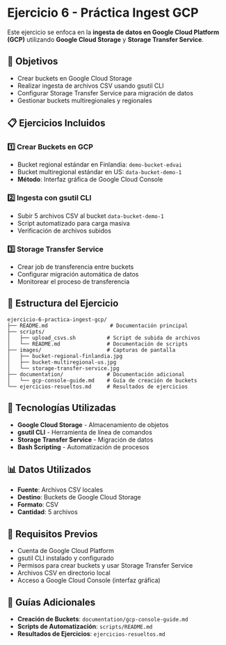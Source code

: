 # Ejercicio 6 - Práctica Ingest GCP

Este ejercicio se enfoca en la **ingesta de datos en Google Cloud Platform (GCP)** utilizando **Google Cloud Storage** y **Storage Transfer Service**.

## 🎯 Objetivos

- Crear buckets en Google Cloud Storage
- Realizar ingesta de archivos CSV usando gsutil CLI
- Configurar Storage Transfer Service para migración de datos
- Gestionar buckets multiregionales y regionales

## 📋 Ejercicios Incluidos

### 1️⃣ **Crear Buckets en GCP**
- Bucket regional estándar en Finlandia: `demo-bucket-edvai`
- Bucket multiregional estándar en US: `data-bucket-demo-1`
- **Método**: Interfaz gráfica de Google Cloud Console

### 2️⃣ **Ingesta con gsutil CLI**
- Subir 5 archivos CSV al bucket `data-bucket-demo-1`
- Script automatizado para carga masiva
- Verificación de archivos subidos

### 3️⃣ **Storage Transfer Service**
- Crear job de transferencia entre buckets
- Configurar migración automática de datos
- Monitorear el proceso de transferencia

## 📁 Estructura del Ejercicio

```
ejercicio-6-practica-ingest-gcp/
├── README.md                    # Documentación principal
├── scripts/
│   ├── upload_csvs.sh          # Script de subida de archivos
│   └── README.md               # Documentación de scripts
├── images/                     # Capturas de pantalla
│   ├── bucket-regional-finlandia.jpg
│   ├── bucket-multiregional-us.jpg
│   └── storage-transfer-service.jpg
├── documentation/              # Documentación adicional
│   └── gcp-console-guide.md    # Guía de creación de buckets
└── ejercicios-resueltos.md     # Resultados de ejercicios
```

## 🚀 Tecnologías Utilizadas

- **Google Cloud Storage** - Almacenamiento de objetos
- **gsutil CLI** - Herramienta de línea de comandos
- **Storage Transfer Service** - Migración de datos
- **Bash Scripting** - Automatización de procesos

## 📊 Datos Utilizados

- **Fuente**: Archivos CSV locales
- **Destino**: Buckets de Google Cloud Storage
- **Formato**: CSV
- **Cantidad**: 5 archivos

## 🔧 Requisitos Previos

- Cuenta de Google Cloud Platform
- gsutil CLI instalado y configurado
- Permisos para crear buckets y usar Storage Transfer Service
- Archivos CSV en directorio local
- Acceso a Google Cloud Console (interfaz gráfica)

## 📖 Guías Adicionales

- **Creación de Buckets**: `documentation/gcp-console-guide.md`
- **Scripts de Automatización**: `scripts/README.md`
- **Resultados de Ejercicios**: `ejercicios-resueltos.md`
